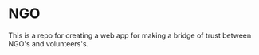 # NGO
This is a repo for creating a web app for making a bridge of trust between NGO's and volunteers's.
